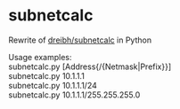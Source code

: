 # subnetcalc

Rewrite of [dreibh/subnetcalc](https://github.com/dreibh/subnetcalc) in Python

Usage examples:  
subnetcalc.py [Address{/{Netmask|Prefix}}]  
subnetcalc.py 10.1.1.1  
subnetcalc.py 10.1.1.1/24  
subnetcalc.py 10.1.1.1/255.255.255.0  
